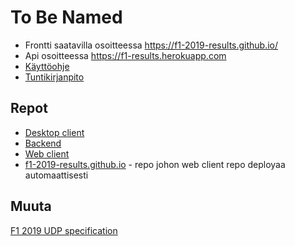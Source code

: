 # To Be Named

* Frontti saatavilla osoitteessa https://f1-2019-results.github.io/
* Api osoitteessa https://f1-results.herokuapp.com
* [Käyttöohje](/käyttöohje.md)
* [Tuntikirjanpito](/tuntikirjanpito.md)


## Repot

* [Desktop client](https://github.com/f1-2019-results/tobenamed-desktop-client)
* [Backend](https://github.com/f1-2019-results/tobenamed-backend)
* [Web client](https://github.com/f1-2019-results/tobenamed-web-client)
* [f1-2019-results.github.io](https://github.com/f1-2019-results/f1-2019-results.github.io) - repo johon web client repo deployaa automaattisesti

## Muuta

[F1 2019 UDP specification](https://forums.codemasters.com/topic/44592-f1-2019-udp-specification/)
